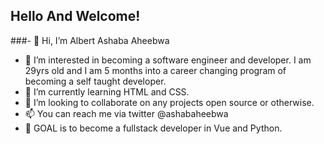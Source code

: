 ## Hello And Welcome!

###- 👋 Hi, I’m Albert Ashaba Aheebwa
- 👀 I’m interested in becoming a software engineer and developer. I am 29yrs old and I am 5 months into a career changing program of becoming a self taught developer.
- 🌱 I’m currently learning HTML and CSS.
- 💞️ I’m looking to collaborate on any projects open source or otherwise.
- 📫 You can reach me via twitter @ashabaheebwa
- 🚩 GOAL is to become a fullstack developer in Vue and Python.



<!---
TrippleA-Ashaba/TrippleA-Ashaba is a ✨ special ✨ repository because its `README.md` (this file) appears on your GitHub profile.
You can click the Preview link to take a look at your changes.
--->

